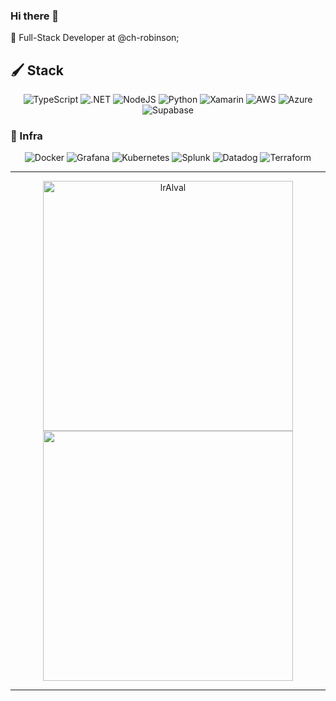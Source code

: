 ### Hi there 👋

🔭 Full-Stack Developer at @ch-robinson;

## 🖌️ Stack
<p align="center">
   <img src="https://img.shields.io/badge/typescript-%23007ACC.svg?style=for-the-badge&logo=typescript&logoColor=white" alt="TypeScript">
  <img src="https://img.shields.io/badge/.NET-5C2D91?style=for-the-badge&logo=.net&logoColor=white" alt=".NET">
  <img src="https://img.shields.io/badge/node.js-6DA55F?style=for-the-badge&logo=node.js&logoColor=white" alt="NodeJS">
  <img src="https://img.shields.io/badge/python-3670A0?style=for-the-badge&logo=python&logoColor=ffdd54" alt="Python">
  <img src="https://img.shields.io/badge/Xamarin-3199DC?style=for-the-badge&logo=xamarin&logoColor=white" alt="Xamarin">
  <img src="https://img.shields.io/badge/AWS-%23FF9900.svg?style=for-the-badge&logo=amazon-aws&logoColor=white" alt="AWS">
  <img src="https://img.shields.io/badge/azure-%230072C6.svg?style=for-the-badge&logo=microsoftazure&logoColor=white" alt="Azure">
  <img src="https://img.shields.io/badge/Supabase-3ECF8E?style=for-the-badge&logo=supabase&logoColor=white" alt="Supabase">
</p>

### 🔧 Infra
<p align="center">
  <img src="https://img.shields.io/badge/docker-%230db7ed.svg?style=for-the-badge&logo=docker&logoColor=white" alt="Docker">
  <img src="https://img.shields.io/badge/grafana-F46800.svg?style=for-the-badge&logo=grafana&logoColor=white&color=%23F46800" alt="Grafana">
  <img src="https://img.shields.io/badge/kubernetes-%23326ce5.svg?style=for-the-badge&logo=kubernetes&logoColor=white" alt="Kubernetes">
  <img src="https://img.shields.io/badge/splunk-000000.svg?style=for-the-badge&logo=splunk&color=%23000000" alt="Splunk">
  <img src="https://img.shields.io/badge/datadog-%23632CA6.svg?style=for-the-badge&logo=datadog&logoColor=white" alt="Datadog">
  <img src="https://img.shields.io/badge/terraform-%235835CC.svg?style=for-the-badge&logo=terraform&logoColor=white" alt="Terraform">
</p>



---

<p align="center"> 
  <img src="https://github-readme-stats.vercel.app/api?username=lrAlval&show_icons=true&theme=gotham" alt="lrAlval" width="400"/>
  <img src="https://github-readme-streak-stats.herokuapp.com?user=pr2tik1&theme=dark&hide_border=false" width="400">
</p>

---
